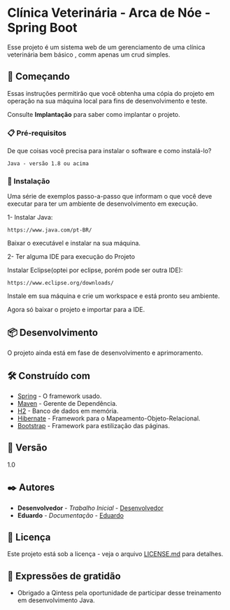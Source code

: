 # Clínica Veterinária - Arca de Nóe - Spring Boot

Esse projeto é um sistema web de um gerenciamento de uma clínica veterinária bem básico , comm apenas um crud simples.

## 🚀 Começando

Essas instruções permitirão que você obtenha uma cópia do projeto em operação na sua máquina local para fins de desenvolvimento e teste.

Consulte **Implantação** para saber como implantar o projeto.

### 📋 Pré-requisitos

De que coisas você precisa para instalar o software e como instalá-lo?

```
Java - versão 1.8 ou acima
```

### 🔧 Instalação

Uma série de exemplos passo-a-passo que informam o que você deve executar para ter um ambiente de desenvolvimento em execução.

1- Instalar Java:

```
https://www.java.com/pt-BR/
```

  Baixar o executável e instalar na sua máquina. 

2- Ter alguma IDE para execução do Projeto

  Instalar Eclipse(optei por eclipse, porém pode ser outra IDE):

```
https://www.eclipse.org/downloads/
```
  Instale em sua máquina e crie um workspace e está pronto seu ambiente.

  Agora só baixar o projeto e importar para a IDE.

## 📦 Desenvolvimento

O projeto ainda está em fase de desenvolvimento e aprimoramento.

## 🛠️ Construído com

* [Spring](https://spring.io/) - O framework usado.
* [Maven](https://maven.apache.org/) - Gerente de Dependência.
* [H2](https://www.h2database.com/html/main.html) - Banco de dados em memória.
* [Hibernate](https://www.h2database.com/html/main.html) - Framework para o Mapeamento-Objeto-Relacional.
* [Bootstrap](https://getbootstrap.com/) - Framework para estilização das páginas.


## 📌 Versão

1.0

## ✒️ Autores

* **Desenvolvedor** - *Trabalho Inicial* - [Desenvolvedor](https://github.com/eduardo-carvalho-estudante)
* **Eduardo** - *Documentação* - [Eduardo](https://github.com/eduardo-carvalho-estudante)


## 📄 Licença

Este projeto está sob a licença - veja o arquivo [LICENSE.md](https://github.com/usuario/projeto/licenca) para detalhes.

## 🎁 Expressões de gratidão

* Obrigado a Qintess pela oportunidade de participar desse treinamento em desenvolvimento Java.
